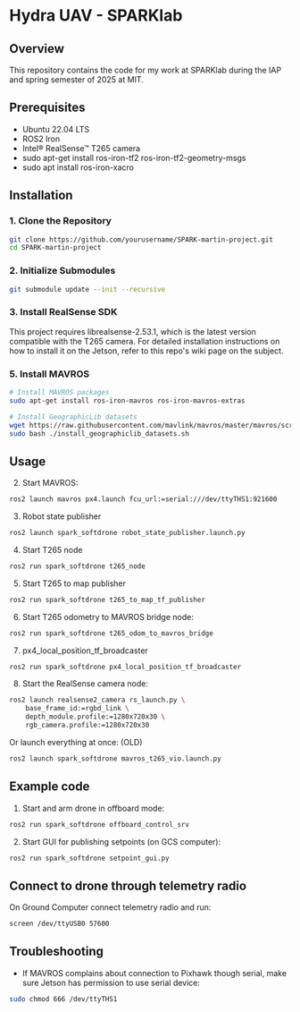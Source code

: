 # Hydra UAV - SPARKlab

## Overview
This repository contains the code for my work at SPARKlab during the IAP and spring semester of 2025 at MIT.

## Prerequisites
- Ubuntu 22.04 LTS
- ROS2 Iron
- Intel® RealSense™ T265 camera
- sudo apt-get install ros-iron-tf2 ros-iron-tf2-geometry-msgs
- sudo apt install ros-iron-xacro

## Installation

### 1. Clone the Repository
```bash
git clone https://github.com/yourusername/SPARK-martin-project.git
cd SPARK-martin-project
```

### 2. Initialize Submodules
```bash
git submodule update --init --recursive
```

### 3. Install RealSense SDK
This project requires librealsense-2.53.1, which is the latest version compatible with the T265 camera.
For detailed installation instructions on how to install it on the Jetson, refer to this repo's wiki page on the subject.


### 5. Install MAVROS
```bash
# Install MAVROS packages
sudo apt-get install ros-iron-mavros ros-iron-mavros-extras

# Install GeographicLib datasets
wget https://raw.githubusercontent.com/mavlink/mavros/master/mavros/scripts/install_geographiclib_datasets.sh
sudo bash ./install_geographiclib_datasets.sh
```

## Usage
2. Start MAVROS:
```bash
ros2 launch mavros px4.launch fcu_url:=serial:///dev/ttyTHS1:921600
```
3. Robot state publisher
```bash
ros2 launch spark_softdrone robot_state_publisher.launch.py
```
4. Start T265 node
```bash
ros2 run spark_softdrone t265_node
```
5. Start T265 to map publisher
```bash
ros2 run spark_softdrone t265_to_map_tf_publisher
```
6. Start T265 odometry to MAVROS bridge node:
```bash
ros2 run spark_softdrone t265_odom_to_mavros_bridge
```
7. px4_local_position_tf_broadcaster
```bash
ros2 run spark_softdrone px4_local_position_tf_broadcaster 
```

8. Start the RealSense camera node:
```bash
ros2 launch realsense2_camera rs_launch.py \
    base_frame_id:=rgbd_link \
    depth_module.profile:=1280x720x30 \
    rgb_camera.profile:=1280x720x30
```

Or launch everything at once: (OLD)
```bash
ros2 launch spark_softdrone mavros_t265_vio.launch.py
```

## Example code
1. Start and arm drone in offboard mode:
```bash
ros2 run spark_softdrone offboard_control_srv
```
2. Start GUI for publishing setpoints (on GCS computer):
```bash
ros2 run spark_softdrone setpoint_gui.py
```

## Connect to drone through telemetry radio
On Ground Computer connect telemetry radio and run:
```bash
screen /dev/ttyUSB0 57600
```

## Troubleshooting
- If MAVROS complains about connection to Pixhawk though serial, make sure Jetson has permission to use serial device:
```bash
sudo chmod 666 /dev/ttyTHS1
```
